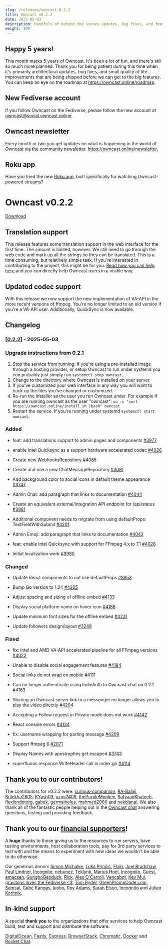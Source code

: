 ```yaml
---
slug: /releases/owncast-0.2.2
title: Owncast v0.2.2
date: 2025-05-03
description: Handfuls of behind the scenes updates, bug fixes, and feature requests.
weight: 100
---
```


## Happy 5 years!

This month marks 5 years of Owncast. It's been a lot of fun, and there's still so much more planned. Thank you for being patient during this time when it's primarily architectural updates, bug fixes, and small quality of life improvements that are being shipped before we can get to the big features. You can keep an eye on the roadmap at https://owncast.online/roadmap.

## New Fediverse account

If you follow Owncast on the Fediverse, please follow the new account at [owncast@social.owncast.online](https://social.owncast.online/@owncast).

## Owncast newsletter

Every month or two you get updates on what is happening in the world of Owncast via the community newsletter. https://owncast.online/newsletter.

## Roku app

Have you tried the new [Roku app](https://channelstore.roku.com/details/2ac2d693f541d13ff5c5d240a92261df:2aac018ca556a6b44febaf65735ade5d/owncasts), built specifically for watching Owncast-powered streams?

# Owncast v0.2.2

[Download](https://github.com/owncast/owncast/releases/tag/v0.2.2)

## Translation support

This release features some translation support in the web interface for the first time. The amount is limited, however. We still need to go through the web code and mark up all the strings so they can be translated. This is a time consuming, but relatively simple task. If you're interested in contributing to the project, this might be for you. [Read how you can help here](https://docs.owncast.dev/web-translations) and you can directly help Owncast users in a visible way.

## Updated codec support

With this release we now support the new implementation of VA-API in the more recent versions of ffmpeg. You're no longer limited to an old version if you're a VA-API user. Additionally, QuickSync is now available.

## Changelog

### [[0.2.2](https://github.com/owncast/owncast/milestone/27)] - 2025-05-03

### Upgrade instructions from 0.2.1

1. Stop the service from running. If you're using a pre-installed image through a hosting provider, or setup Owncast to run under systemd you can probably just simply run `systemctl stop owncast`.
1. Change to the directory where Owncast is installed on your server.
1. If you’ve customized your web interface in any way you will want to back up the files you’ve changed or customized.
1. Re-run the installer as the user you run Owncast under. For example if you are running owncast as the user "owncast": `su -c "curl https://owncast.online/install.sh |bash" owncast`
1. Restart the service. If you're running under systemd `systemctl start owncast`.

### Added

- feat: add translations support to admin pages and components [#3977](https://github.com/owncast/owncast/pull/3977)

- enable Intel Quicksync as a support hardware accelerated codec [#4026](https://github.com/owncast/owncast/issues/4026)

- Create new WebhooksRepository [#4085](https://github.com/owncast/owncast/issues/4085)

- Create and use a new ChatMessageRepository [#3081](https://github.com/owncast/owncast/issues/3081)

- Add background color to social icons in default theme appearance [#3747](https://github.com/owncast/owncast/issues/3747)

- Admin Chat: add paragraph that links to documentation [#4044](https://github.com/owncast/owncast/issues/4044)

- Create an equivalent external/integration API endpoint for /api/status [#3981](https://github.com/owncast/owncast/issues/3981)

- Additional component needs to migrate from using defaultProps: TextFieldWithSubmit [#4201](https://github.com/owncast/owncast/issues/4201)

- Admin Emoji: add paragraph that links to documentation [#4042](https://github.com/owncast/owncast/issues/4042)

- feat: enable Intel Quicksync with support for FFmpeg 4.x to 7.1 [#4028](https://github.com/owncast/owncast/pull/4028)

- Initial localization work [#3980](https://github.com/owncast/owncast/pull/3980)

### Changed

- Update React components to not use defaultProps [#3953](https://github.com/owncast/owncast/issues/3953)

- Bump Go version to 1.24 [#4225](https://github.com/owncast/owncast/issues/4225)

- Adjust spacing and sizing of offline embed [#4133](https://github.com/owncast/owncast/issues/4133)

- Display social platform name on hover icon [#4188](https://github.com/owncast/owncast/issues/4188)

- Update minimum font sizes for the offline embed [#4231](https://github.com/owncast/owncast/issues/4231)

- Update followers design/layout [#3248](https://github.com/owncast/owncast/issues/3248)

### Fixed

- fix: Intel and AMD VA-API accelerated pipeline for all FFmpeg versions [#4022](https://github.com/owncast/owncast/pull/4022)

- Unable to disable social engagement features [#4184](https://github.com/owncast/owncast/issues/4184)

- Social links do not wrap on mobile [#4111](https://github.com/owncast/owncast/issues/4111)

- Can no longer authenticate using IndieAuth to Owncast chat on 0.2.1 [#4163](https://github.com/owncast/owncast/issues/4163)

- Sharing an Owncast server link to a messenger no longer allows you to play the video directly [#4204](https://github.com/owncast/owncast/issues/4204)

- Accepting a Follow request in Private mode does not work [#4142](https://github.com/owncast/owncast/issues/4142)

- React console errors [#4134](https://github.com/owncast/owncast/issues/4134)

- fix: username wrapping for parting message [#4209](https://github.com/owncast/owncast/pull/4209)

- Support ffmpeg 6 [#2071](https://github.com/owncast/owncast/issues/2071)

- Display Names with apostrophes get escaped [#3743](https://github.com/owncast/owncast/issues/3743)

- superfluous response.WriteHeader call in index.go [#4114](https://github.com/owncast/owncast/issues/4114)

## Thank you to our contributors!

The contributors for v0.2.2 were:
[curious-companion](https://github.com/curious-companion), [RA-Balaji](https://github.com/RA-Balaji), [Srilekha2805](https://github.com/Srilekha2805), [KYash03](https://github.com/KYash03), [azmi2409](https://github.com/azmi2409), [thePurpleMonkey](https://github.com/thePurpleMonkey), [SufyaanKhateeb](https://github.com/SufyaanKhateeb), [flexiondotorg](https://github.com/flexiondotorg), [gabek](https://github.com/gabek), [germainelee](https://github.com/germainelee), [mahmed2000](https://github.com/mahmed2000) and [nekojanai](https://github.com/nekojanai).
We also thank all of the fantastic people helping out in the [Owncast chat](https://owncast.rocket.chat) answering questions, testing and providing feedback.

## Thank you to our [financial supporters](https://opencollective.com/owncast)!

A **huge** thanks to those giving us to the resources to run servers, have testing environments, host collaboration tools, pay for 3rd party services to test with and the means to experiment with new ideas we wouldn't be able to do otherwise.

Our generous donors [Simon Michalke](https://opencollective.com/simon-michalke), [Luka Prinčič](https://opencollective.com/luka-princic), [Flaki](https://opencollective.com/flaki), [Joel Bradshaw](https://opencollective.com/joel-bradshaw), [Paul Lindner](https://opencollective.com/lindner), [Incognito](https://opencollective.com/incognito-3b4cd5c7), [nebunez](https://opencollective.com/nebunez), [Teklynk](https://opencollective.com/teklynk), [Marius Hoel](https://opencollective.com/mhoel), [Incognito](https://opencollective.com/user-5bdb86e0), [Guest](https://opencollective.com/guest-bef18650), [emacsen](https://opencollective.com/guest-618ea119), [GunghoGeoduck](https://opencollective.com/guest-78ad01d4), [Rick](https://opencollective.com/patrick-materla), [Alex O'Carroll](https://opencollective.com/alex-ocarroll), [Vencabot](https://opencollective.com/vencabot), [Kev Mul](https://opencollective.com/kev-mul), [gravitons loves the Fediverse &lt;3](https://opencollective.com/gravitons1), [Tom Ryder](https://opencollective.com/tejrnz), [GreenPromoCode.com](https://opencollective.com/greenpromocode-com), [Samsai](https://opencollective.com/guest-983413e7), [Gabe Kangas](https://opencollective.com/gabe-kangas), [luobo](https://opencollective.com/guest-f7964564), [Roy Adams](https://opencollective.com/roy-adams), [Sarah Elson](https://opencollective.com/lambdatesting), [Incognito](https://opencollective.com/user-be0b67ae) and [Julian Koritnik](https://opencollective.com/julian-koritnik).

## In-kind support

A special **thank you** to the organizations that offer services to help Owncast build, test and support and distribute the software.

[DigitalOcean](https://digitalocean.com/?utm_medium=opensource&utm_source=owncast), [Fastly](https://www.fastly.com/fast-forward), [Cypress](https://cloud.cypress.io/projects/wwi3xe), [BrowserStack](https://www.browserstack.com/open-source), [Chromatic](https://www.chromatic.com/builds?appId=629132c6e23893003a9e89c5), [Docker](https://hub.docker.com/u/owncast) and [Rocket.Chat](https://owncast.rocket.chat/).
